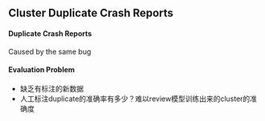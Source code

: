 ## Cluster Duplicate Crash Reports

#### Duplicate Crash Reports

Caused by the same bug

#### Evaluation Problem

* 缺乏有标注的新数据
* 人工标注duplicate的准确率有多少？难以review模型训练出来的cluster的准确度